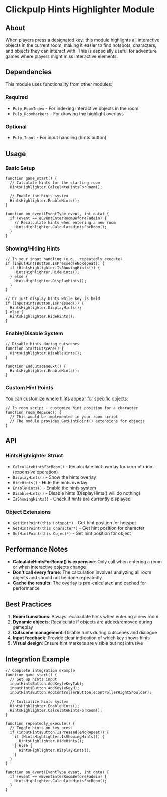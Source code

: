 # Clickpulp Hints Highlighter Module

## About

When players press a designated key, this module highlights all interactive objects in the current room, making it easier to find hotspots, characters, and objects they can interact with. This is especially useful for adventure games where players might miss interactive elements.

## Dependencies

This module uses functionality from other modules:

### Required

* `Pulp_RoomIndex` - For indexing interactive objects in the room
* `Pulp_RoomMarkers` - For drawing the highlight overlays

### Optional  

* `Pulp_Input` - For input handling (hints button)

## Usage

### Basic Setup

```agscript
function game_start() {
  // Calculate hints for the starting room
  HintsHighlighter.CalculateHintsForRoom();
  
  // Enable the hints system
  HintsHighlighter.EnableHints();
}

function on_event(EventType event, int data) {
  if (event == eEventEnterRoomBeforeFadein) {
    // Recalculate hints when entering a new room
    HintsHighlighter.CalculateHintsForRoom();
  }
}
```

### Showing/Hiding Hints

```agscript
// In your input handling (e.g., repeatedly_execute)
if (inputHintsButton.IsPressed(eNoRepeat)) {
  if (HintsHighlighter.IsShowingHints()) {
    HintsHighlighter.HideHints();
  } else {
    HintsHighlighter.DisplayHints();
  }
}

// Or just display hints while key is held
if (inputHintsButton.IsPressed()) {
  HintsHighlighter.DisplayHints();
} else {
  HintsHighlighter.HideHints();
}
```

### Enable/Disable System

```agscript
// Disable hints during cutscenes
function StartCutscene() {
  HintsHighlighter.DisableHints();
}

function EndCutsceneExt() {
  HintsHighlighter.EnableHints();
}
```

### Custom Hint Points

You can customize where hints appear for specific objects:

```agscript
// In room script - customize hint position for a character
function room_RepExec() {
  // This would be implemented in your room script
  // The module provides GetHintPoint() extensions for objects
}
```

## API

### HintsHighlighter Struct

* `CalculateHintsForRoom()` - Recalculate hint overlay for current room (expensive operation)
* `DisplayHints()` - Show the hints overlay
* `HideHints()` - Hide the hints overlay  
* `EnableHints()` - Enable the hints system
* `DisableHints()` - Disable hints (DisplayHints() will do nothing)
* `IsShowingHints()` - Check if hints are currently displayed

### Object Extensions

* `GetHintPoint(this Hotspot*)` - Get hint position for hotspot
* `GetHintPoint(this Character*)` - Get hint position for character
* `GetHintPoint(this Object*)` - Get hint position for object

## Performance Notes

* **CalculateHintsForRoom() is expensive**: Only call when entering a room or when interactive objects change
* **Don't call every frame**: The calculation involves analyzing all room objects and should not be done repeatedly
* **Cache the results**: The overlay is pre-calculated and cached for performance

## Best Practices

1. **Room transitions**: Always recalculate hints when entering a new room
2. **Dynamic objects**: Recalculate if objects are added/removed during gameplay
3. **Cutscene management**: Disable hints during cutscenes and dialogue
4. **Input feedback**: Provide clear indication of which key shows hints
5. **Visual design**: Ensure hint markers are visible but not intrusive

## Integration Example

```agscript
// Complete integration example
function game_start() {
  // Set up hints input
  inputHintsButton.AddKey(eKeyTab);
  inputHintsButton.AddKey(eKeyH);
  inputHintsButton.AddControllerButton(eControllerRightShoulder);
  
  // Initialize hints system
  HintsHighlighter.EnableHints();
  HintsHighlighter.CalculateHintsForRoom();
}

function repeatedly_execute() {
  // Toggle hints on key press
  if (inputHintsButton.IsPressed(eNoRepeat)) {
    if (HintsHighlighter.IsShowingHints()) {
      HintsHighlighter.HideHints();
    } else {
      HintsHighlighter.DisplayHints();
    }
  }
}

function on_event(EventType event, int data) {
  if (event == eEventEnterRoomBeforeFadein) {
    HintsHighlighter.CalculateHintsForRoom();
  }
}
```
